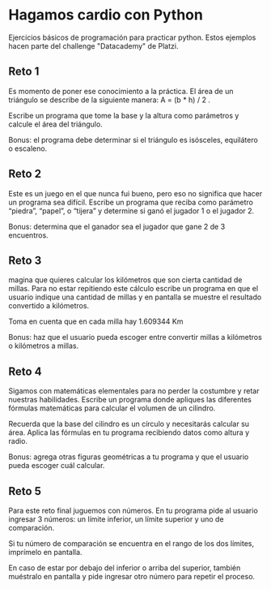 # Hagamos cardio con Python

Ejercicios básicos de programación para practicar python. Estos ejemplos hacen parte del challenge "Datacademy" de Platzi.

## Reto 1

Es momento de poner ese conocimiento a la práctica. El área de un triángulo se describe de la siguiente manera: A = (b * h) / 2 .

Escribe un programa que tome la base y la altura como parámetros y calcule el área del triángulo.

Bonus: el programa debe determinar si el triángulo es isósceles, equilátero o escaleno.

## Reto 2

Este es un juego en el que nunca fui bueno, pero eso no significa que hacer un programa sea difícil. Escribe un programa que reciba como parámetro “piedra”, “papel”, o “tijera” y determine si ganó el jugador 1 o el jugador 2.

Bonus: determina que el ganador sea el jugador que gane 2 de 3 encuentros.

## Reto 3

magina que quieres calcular los kilómetros que son cierta cantidad de millas. Para no estar repitiendo este cálculo escribe un programa en que el usuario indique una cantidad de millas y en pantalla se muestre el resultado convertido a kilómetros.

Toma en cuenta que en cada milla hay 1.609344 Km

Bonus: haz que el usuario pueda escoger entre convertir millas a kilómetros o kilómetros a millas.

## Reto 4

Sigamos con matemáticas elementales para no perder la costumbre y retar nuestras habilidades. Escribe un programa donde apliques las diferentes fórmulas matemáticas para calcular el volumen de un cilindro.

Recuerda que la base del cilindro es un círculo y necesitarás calcular su área. Aplica las fórmulas en tu programa recibiendo datos como altura y radio.

Bonus: agrega otras figuras geométricas a tu programa y que el usuario pueda escoger cuál calcular.

## Reto 5

Para este reto final juguemos con números. En tu programa pide al usuario ingresar 3 números: un límite inferior, un límite superior y uno de comparación.

Si tu número de comparación se encuentra en el rango de los dos límites, imprímelo en pantalla.

En caso de estar por debajo del inferior o arriba del superior, también muéstralo en pantalla y pide ingresar otro número para repetir el proceso.
